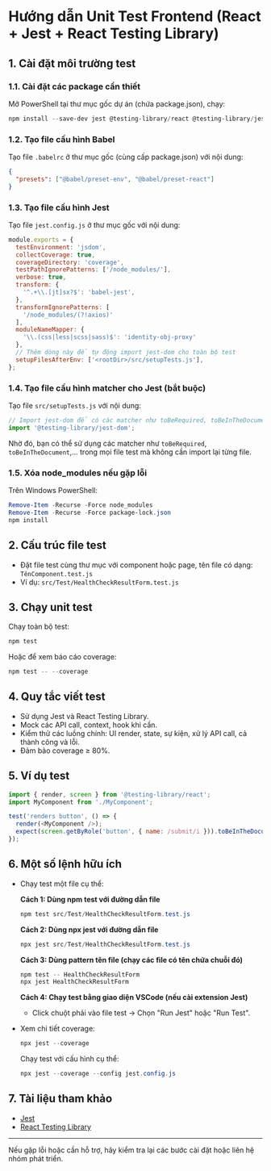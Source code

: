 # Hướng dẫn Unit Test Frontend (React + Jest + React Testing Library)

## 1. Cài đặt môi trường test



### 1.1. Cài đặt các package cần thiết
Mở PowerShell tại thư mục gốc dự án (chứa package.json), chạy:
```powershell
npm install --save-dev jest @testing-library/react @testing-library/jest-dom babel-jest @babel/preset-env @babel/preset-react identity-obj-proxy
```


### 1.2. Tạo file cấu hình Babel
Tạo file `.babelrc` ở thư mục gốc (cùng cấp package.json) với nội dung:
```json
{
  "presets": ["@babel/preset-env", "@babel/preset-react"]
}
```



### 1.3. Tạo file cấu hình Jest
Tạo file `jest.config.js` ở thư mục gốc với nội dung:
```javascript
module.exports = {
  testEnvironment: 'jsdom',
  collectCoverage: true,
  coverageDirectory: 'coverage',
  testPathIgnorePatterns: ['/node_modules/'],
  verbose: true,
  transform: {
    '^.+\\.[jt]sx?$': 'babel-jest',
  },
  transformIgnorePatterns: [
    '/node_modules/(?!axios)'
  ],
  moduleNameMapper: {
    '\\.(css|less|scss|sass)$': 'identity-obj-proxy'
  },
  // Thêm dòng này để tự động import jest-dom cho toàn bộ test
  setupFilesAfterEnv: ['<rootDir>/src/setupTests.js'],
};
```

### 1.4. Tạo file cấu hình matcher cho Jest (bắt buộc)
Tạo file `src/setupTests.js` với nội dung:
```js
// Import jest-dom để có các matcher như toBeRequired, toBeInTheDocument, v.v.
import '@testing-library/jest-dom';
```

Nhờ đó, bạn có thể sử dụng các matcher như `toBeRequired`, `toBeInTheDocument`,... trong mọi file test mà không cần import lại từng file.

### 1.5. Xóa node_modules nếu gặp lỗi
Trên Windows PowerShell:
```powershell
Remove-Item -Recurse -Force node_modules
Remove-Item -Recurse -Force package-lock.json
npm install
```





## 2. Cấu trúc file test
- Đặt file test cùng thư mục với component hoặc page, tên file có dạng: `TênComponent.test.js`
- Ví dụ: `src/Test/HealthCheckResultForm.test.js`


## 3. Chạy unit test

Chạy toàn bộ test:
```powershell
npm test
```

Hoặc để xem báo cáo coverage:
```powershell
npm test -- --coverage
```

## 4. Quy tắc viết test
- Sử dụng Jest và React Testing Library.
- Mock các API call, context, hook khi cần.
- Kiểm thử các luồng chính: UI render, state, sự kiện, xử lý API call, cả thành công và lỗi.
- Đảm bảo coverage ≥ 80%.

## 5. Ví dụ test
```js
import { render, screen } from '@testing-library/react';
import MyComponent from './MyComponent';

test('renders button', () => {
  render(<MyComponent />);
  expect(screen.getByRole('button', { name: /submit/i })).toBeInTheDocument();
});
```

## 6. Một số lệnh hữu ích
- Chạy test một file cụ thể:


  **Cách 1: Dùng npm test với đường dẫn file**
  ```powershell
  npm test src/Test/HealthCheckResultForm.test.js
  ```

  **Cách 2: Dùng npx jest với đường dẫn file**
  ```powershell
  npx jest src/Test/HealthCheckResultForm.test.js
  ```

  **Cách 3: Dùng pattern tên file (chạy các file có tên chứa chuỗi đó)**
  ```powershell
  npm test -- HealthCheckResultForm
  npx jest HealthCheckResultForm
  ```

  **Cách 4: Chạy test bằng giao diện VSCode (nếu cài extension Jest)**
  - Click chuột phải vào file test → Chọn "Run Jest" hoặc "Run Test".

- Xem chi tiết coverage:

  ```powershell
  npx jest --coverage
  ```
  Chạy test với cấu hình cụ thể:
  ```powershell
  npx jest --coverage --config jest.config.js
  ```

## 7. Tài liệu tham khảo
- [Jest](https://jestjs.io/docs/getting-started)
- [React Testing Library](https://testing-library.com/docs/react-testing-library/intro/)

---
Nếu gặp lỗi hoặc cần hỗ trợ, hãy kiểm tra lại các bước cài đặt hoặc liên hệ nhóm phát triển.


